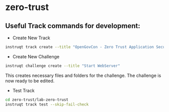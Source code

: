 # zero-trust

## Useful Track commands for development:

* Create New Track

```bash
instruqt track create --title "OpenGovCon - Zero Trust Application Security"
```

* Create New Challenge

```bash
instruqt challenge create --title "Start WebServer"
```

This creates necessary files and folders for the challenge. The challenge is now ready to be edited.

* Test Track

```bash
cd zero-trust/lab-zero-trust
instruqt track test --skip-fail-check
```

